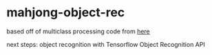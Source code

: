 # mahjong-object-rec

based off of multiclass processing code from [here](https://github.com/bnsreenu/python_for_image_processing_APEER)

next steps: object recognition with Tensorflow Object Recognition API
